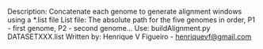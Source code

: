 Description: Concatenate each genome to generate alignment windows using a *.list file
List file: The absolute path for the five genomes in order, P1 - first genome, P2 - second genome...
Use: buildAlignment.py DATASETXXX.list
Written by: Henrique V Figueiro - henriquevf@gmail.com
